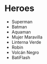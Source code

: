 # Heroes

* Superman
* Batman
* Aquaman
* Mujer Maravilla
* Linterna Verde
* Robin
* Volcán Negro
* BatiFlash
